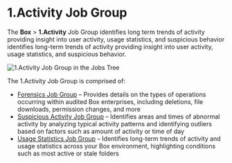# 1.Activity Job Group

The __Box__ > __1.Activity__ Job Group identifies long term trends of activity providing insight into user activity, usage statistics, and suspicious behavior identifies long-term trends of activity providing insight into user activity, usage statistics, and suspicious behavior.

![1.Activity Job Group in the Jobs Tree](/img/product_docs/accessanalyzer/accessanalyzer/enterpriseauditor/admin/hostmanagement/jobstree.png)

The 1.Activity Job Group is comprised of:

- [Forensics Job Group](/docs/accessanalyzer/accessanalyzer/enterpriseauditor/solutions/box/activity/forensics/overview.md) – Provides details on the types of operations occurring within audited Box enterprises, including deletions, file downloads, permission changes, and more
- [Suspicious Activity Job Group](/docs/accessanalyzer/accessanalyzer/enterpriseauditor/solutions/box/activity/suspiciousactivity/overview.md) – Identifies areas and times of abnormal activity by analyzing typical activity patterns and identifying outliers based on factors such as amount of activity or time of day
- [Usage Statistics Job Group](/docs/accessanalyzer/accessanalyzer/enterpriseauditor/solutions/box/activity/usagestatistics/overview.md) – Identifies long-term trends of activity and usage statistics across your Box environment, highlighting conditions such as most active or stale folders
